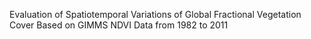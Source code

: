 Evaluation of Spatiotemporal Variations of Global Fractional Vegetation Cover Based on GIMMS NDVI Data from 1982 to 2011
